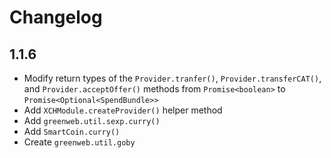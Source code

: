 # Changelog

## 1.1.6
 - Modify return types of the `Provider.tranfer()`, `Provider.transferCAT()`, and `Provider.acceptOffer()` methods from `Promise<boolean>` to `Promise<Optional<SpendBundle>>`
 - Add `XCHModule.createProvider()` helper method
 - Add `greenweb.util.sexp.curry()`
 - Add `SmartCoin.curry()`
 - Create `greenweb.util.goby`